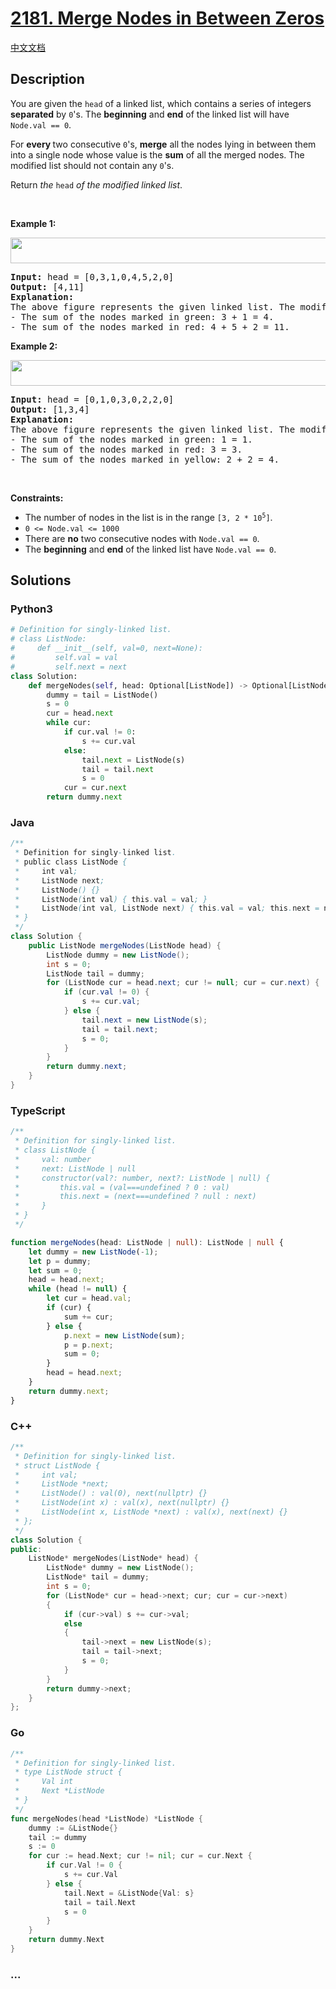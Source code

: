 # [2181. Merge Nodes in Between Zeros](https://leetcode.com/problems/merge-nodes-in-between-zeros)

[中文文档](/solution/2100-2199/2181.Merge%20Nodes%20in%20Between%20Zeros/README.md)

## Description

<p>You are given the <code>head</code> of a linked list, which contains a series of integers <strong>separated</strong> by <code>0</code>&#39;s. The <strong>beginning</strong> and <strong>end</strong> of the linked list will have <code>Node.val == 0</code>.</p>

<p>For <strong>every </strong>two consecutive <code>0</code>&#39;s, <strong>merge</strong> all the nodes lying in between them into a single node whose value is the <strong>sum</strong> of all the merged nodes. The modified list should not contain any <code>0</code>&#39;s.</p>

<p>Return <em>the</em> <code>head</code> <em>of the modified linked list</em>.</p>

<p>&nbsp;</p>
<p><strong>Example 1:</strong></p>
<img alt="" src="https://fastly.jsdelivr.net/gh/doocs/leetcode@main/solution/2100-2199/2181.Merge%20Nodes%20in%20Between%20Zeros/images/ex1-1.png" style="width: 600px; height: 41px;" />
<pre>
<strong>Input:</strong> head = [0,3,1,0,4,5,2,0]
<strong>Output:</strong> [4,11]
<strong>Explanation:</strong> 
The above figure represents the given linked list. The modified list contains
- The sum of the nodes marked in green: 3 + 1 = 4.
- The sum of the nodes marked in red: 4 + 5 + 2 = 11.
</pre>

<p><strong>Example 2:</strong></p>
<img alt="" src="https://fastly.jsdelivr.net/gh/doocs/leetcode@main/solution/2100-2199/2181.Merge%20Nodes%20in%20Between%20Zeros/images/ex2-1.png" style="width: 600px; height: 41px;" />
<pre>
<strong>Input:</strong> head = [0,1,0,3,0,2,2,0]
<strong>Output:</strong> [1,3,4]
<strong>Explanation:</strong> 
The above figure represents the given linked list. The modified list contains
- The sum of the nodes marked in green: 1 = 1.
- The sum of the nodes marked in red: 3 = 3.
- The sum of the nodes marked in yellow: 2 + 2 = 4.
</pre>

<p>&nbsp;</p>
<p><strong>Constraints:</strong></p>

<ul>
	<li>The number of nodes in the list is in the range <code>[3, 2 * 10<sup>5</sup>]</code>.</li>
	<li><code>0 &lt;= Node.val &lt;= 1000</code></li>
	<li>There are <strong>no</strong> two consecutive nodes with <code>Node.val == 0</code>.</li>
	<li>The <strong>beginning</strong> and <strong>end</strong> of the linked list have <code>Node.val == 0</code>.</li>
</ul>

## Solutions

<!-- tabs:start -->

### **Python3**

```python
# Definition for singly-linked list.
# class ListNode:
#     def __init__(self, val=0, next=None):
#         self.val = val
#         self.next = next
class Solution:
    def mergeNodes(self, head: Optional[ListNode]) -> Optional[ListNode]:
        dummy = tail = ListNode()
        s = 0
        cur = head.next
        while cur:
            if cur.val != 0:
                s += cur.val
            else:
                tail.next = ListNode(s)
                tail = tail.next
                s = 0
            cur = cur.next
        return dummy.next
```

### **Java**

```java
/**
 * Definition for singly-linked list.
 * public class ListNode {
 *     int val;
 *     ListNode next;
 *     ListNode() {}
 *     ListNode(int val) { this.val = val; }
 *     ListNode(int val, ListNode next) { this.val = val; this.next = next; }
 * }
 */
class Solution {
    public ListNode mergeNodes(ListNode head) {
        ListNode dummy = new ListNode();
        int s = 0;
        ListNode tail = dummy;
        for (ListNode cur = head.next; cur != null; cur = cur.next) {
            if (cur.val != 0) {
                s += cur.val;
            } else {
                tail.next = new ListNode(s);
                tail = tail.next;
                s = 0;
            }
        }
        return dummy.next;
    }
}
```

### **TypeScript**

```ts
/**
 * Definition for singly-linked list.
 * class ListNode {
 *     val: number
 *     next: ListNode | null
 *     constructor(val?: number, next?: ListNode | null) {
 *         this.val = (val===undefined ? 0 : val)
 *         this.next = (next===undefined ? null : next)
 *     }
 * }
 */

function mergeNodes(head: ListNode | null): ListNode | null {
    let dummy = new ListNode(-1);
    let p = dummy;
    let sum = 0;
    head = head.next;
    while (head != null) {
        let cur = head.val;
        if (cur) {
            sum += cur;
        } else {
            p.next = new ListNode(sum);
            p = p.next;
            sum = 0;
        }
        head = head.next;
    }
    return dummy.next;
}
```

### **C++**

```cpp
/**
 * Definition for singly-linked list.
 * struct ListNode {
 *     int val;
 *     ListNode *next;
 *     ListNode() : val(0), next(nullptr) {}
 *     ListNode(int x) : val(x), next(nullptr) {}
 *     ListNode(int x, ListNode *next) : val(x), next(next) {}
 * };
 */
class Solution {
public:
    ListNode* mergeNodes(ListNode* head) {
        ListNode* dummy = new ListNode();
        ListNode* tail = dummy;
        int s = 0;
        for (ListNode* cur = head->next; cur; cur = cur->next)
        {
            if (cur->val) s += cur->val;
            else
            {
                tail->next = new ListNode(s);
                tail = tail->next;
                s = 0;
            }
        }
        return dummy->next;
    }
};
```

### **Go**

```go
/**
 * Definition for singly-linked list.
 * type ListNode struct {
 *     Val int
 *     Next *ListNode
 * }
 */
func mergeNodes(head *ListNode) *ListNode {
	dummy := &ListNode{}
	tail := dummy
	s := 0
	for cur := head.Next; cur != nil; cur = cur.Next {
		if cur.Val != 0 {
			s += cur.Val
		} else {
			tail.Next = &ListNode{Val: s}
			tail = tail.Next
			s = 0
		}
	}
	return dummy.Next
}
```

### **...**

```

```

<!-- tabs:end -->
